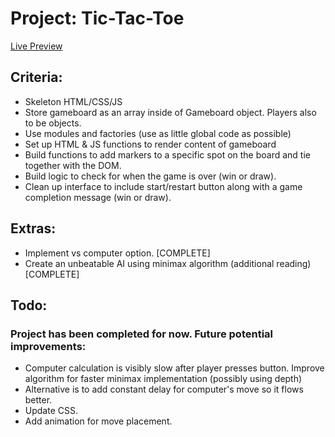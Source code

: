 # Project: Tic-Tac-Toe

[Live Preview](https://jincrypt.github.io/TOP-TicTacToe/)

## Criteria:
* Skeleton HTML/CSS/JS
* Store gameboard as an array inside of Gameboard object. Players also to be objects.
* Use modules and factories (use as little global code as possible)
* Set up HTML & JS functions to render content of gameboard
* Build functions to add markers to a specific spot on the board and tie together with the DOM.
* Build logic to check for when the game is over (win or draw).
* Clean up interface to include start/restart button along with a game completion message (win or draw).

## Extras:
* Implement vs computer option. [COMPLETE]
* Create an unbeatable AI using minimax algorithm (additional reading) [COMPLETE]

## Todo:
### Project has been completed for now. Future potential improvements:
* Computer calculation is visibly slow after player presses button. Improve algorithm for faster minimax implementation (possibly using depth)
* Alternative is to add constant delay for computer's move so it flows better.
* Update CSS.
* Add animation for move placement.